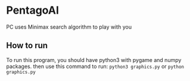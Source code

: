 # PentagoAI
PC uses Minimax search algorithm to play with you

## How to run
To run this program, you should have python3 with pygame and numpy packages.
then use this command to run:
`python3 graphics.py`
or
`python graphics.py`
